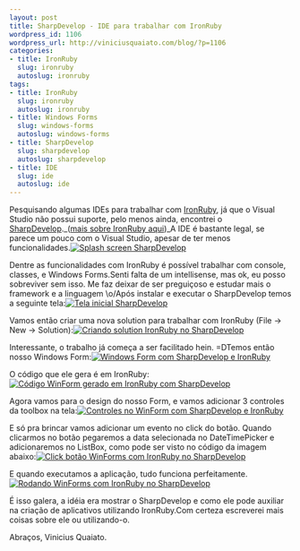 ```yaml
--- 
layout: post
title: SharpDevelop - IDE para trabalhar com IronRuby
wordpress_id: 1106
wordpress_url: http://viniciusquaiato.com/blog/?p=1106
categories: 
- title: IronRuby
  slug: ironruby
  autoslug: ironruby
tags: 
- title: IronRuby
  slug: ironruby
  autoslug: ironruby
- title: Windows Forms
  slug: windows-forms
  autoslug: windows-forms
- title: SharpDevelop
  slug: sharpdevelop
  autoslug: sharpdevelop
- title: IDE
  slug: ide
  autoslug: ide
---
```



Pesquisando algumas IDEs para trabalhar com [IronRuby](http://ironruby.codeplex.com/), já que o Visual Studio não possui suporte, pelo menos ainda, encontrei o [SharpDevelop](http://www.icsharpcode.net/opensource/sd/)._([mais sobre IronRuby aqui](http://viniciusquaiato.com/blog/category/ironruby/))_A IDE é bastante legal, se parece um pouco com o Visual Studio, apesar de ter menos funcionalidades.[![Splash screen SharpDevelop](http://viniciusquaiato.com/images_posts/splash-300x149.jpg "Splash screen SharpDevelop")](http://viniciusquaiato.com/images_posts/splash.jpg)



Dentre as funcionalidades com IronRuby é possível trabalhar com console, classes, e Windows Forms.Senti falta de um intellisense, mas ok, eu posso sobreviver sem isso. Me faz deixar de ser preguiçoso e estudar mais o framework e a linguagem \o/Após instalar e executar o SharpDevelop temos a seguinte tela:[![Tela inicial SharpDevelop](http://viniciusquaiato.com/images_posts/inicial-300x181.jpg "Tela inicial SharpDevelop")](http://viniciusquaiato.com/images_posts/inicial-1024x621.jpg)



Vamos então criar uma nova solution para trabalhar com IronRuby (File -> New -> Solution):[![Criando solution IronRuby no SharpDevelop](http://viniciusquaiato.com/images_posts/Criando-solution-300x260.jpg "Criando solution IronRuby no SharpDevelop")](http://viniciusquaiato.com/images_posts/Criando-solution.jpg)



Interessante, o trabalho já começa a ser facilitado hein. =DTemos então nosso Windows Form:[![Windows Form com SharpDevelop e IronRuby](http://viniciusquaiato.com/images_posts/Form-300x182.jpg "Windows Form com SharpDevelop e IronRuby")](http://viniciusquaiato.com/images_posts/Form-1024x622.jpg)



O código que ele gera é em IronRuby:[![Código WinForm gerado em IronRuby com SharpDevelop](http://viniciusquaiato.com/images_posts/codigo-gerado-300x182.jpg "Código WinForm gerado em IronRuby com SharpDevelop")](http://viniciusquaiato.com/images_posts/codigo-gerado-1024x622.jpg)



Agora vamos para o design do nosso Form, e vamos adicionar 3 controles da toolbox na tela:[![Controles no WinForm com SharpDevelop e IronRuby](http://viniciusquaiato.com/images_posts/controles-300x182.jpg "Controles no WinForm com SharpDevelop e IronRuby")](http://viniciusquaiato.com/images_posts/controles-1024x622.jpg)



E só pra brincar vamos adicionar um evento no click do botão. Quando clicarmos no botão pegaremos a data selecionada no DateTimePicker e adicionaremos no ListBox, como pode ser visto no código da imagem abaixo:[![Click botão WinForms com IronRuby no SharpDevelop](http://viniciusquaiato.com/images_posts/click-300x182.jpg "Click botão WinForms com IronRuby no SharpDevelop")](http://viniciusquaiato.com/images_posts/click-1024x622.jpg)



E quando executamos a aplicação, tudo funciona perfeitamente.[![Rodando WinForms com IronRuby no SharpDevelop](http://viniciusquaiato.com/images_posts/rodando-300x180.jpg "Rodando WinForms com IronRuby no SharpDevelop")](http://viniciusquaiato.com/images_posts/rodando-1024x616.jpg)

É isso galera, a idéia era mostrar o SharpDevelop e como ele pode auxiliar na criação de aplicativos utilizando IronRuby.Com certeza escreverei mais coisas sobre ele ou utilizando-o.

Abraços,
Vinicius Quaiato.
